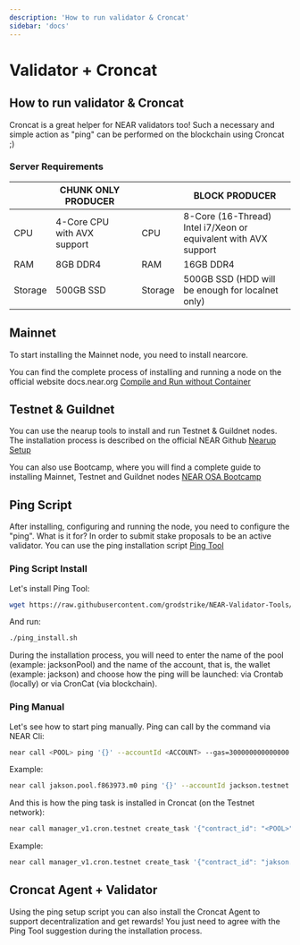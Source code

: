 ```yaml
---
description: 'How to run validator & Croncat'
sidebar: 'docs'
---
```


# Validator + Croncat

## How to run validator & Croncat

Croncat is a great helper for NEAR validators too! Such a necessary and simple action as "ping" can be performed on the blockchain using Croncat ;)

### Server Requirements

|          | CHUNK ONLY PRODUCER |  |  | BLOCK PRODUCER |
| -------- | ------------------- | -- | --- | -------------- |
| CPU | 4-Core CPU with AVX support |  | CPU | 8-Core (16-Thread) Intel i7/Xeon or equivalent with AVX support |
| RAM | 8GB DDR4 | | RAM | 16GB DDR4 |
| Storage | 500GB SSD | | Storage | 500GB SSD (HDD will be enough for localnet only) |

## Mainnet

To start installing the Mainnet node, you need to install nearcore.

You can find the complete process of installing and running a node on the official website docs.near.org [Compile and Run without Container](https://docs.near.org/docs/develop/node/validator/compile-and-run-a-node)

## Testnet & Guildnet

You can use the nearup tools to install and run Testnet & Guildnet nodes. The installation process is described on the official NEAR Github [Nearup Setup](https://github.com/near/nearup)

You can also use Bootcamp, where you will find a complete guide to installing Mainnet, Testnet and Guildnet nodes [NEAR OSA Bootcamp](https://bootcamp.openshards.io/)

## Ping Script

After installing, configuring and running the node, you need to configure the "ping". What is it for? In order to submit stake proposals to be an active validator. You can use the ping installation script [Ping Tool](https://github.com/grodstrike/NEAR-Validator-Tools/blob/main/ping_install.sh)

### Ping Script Install

Let's install Ping Tool:

```bash
wget https://raw.githubusercontent.com/grodstrike/NEAR-Validator-Tools/main/ping_install.sh && chmod +x ping_install.sh 
```
And run: 
```bash
./ping_install.sh 
```

During the installation process, you will need to enter the name of the pool (example: jacksonPool) and the name of the account, that is, the wallet (example: jackson) and choose how the ping will be launched: via Crontab (locally) or via CronCat (via blockchain).

### Ping Manual

Let's see how to start ping manually. Ping can call by the command via NEAR Cli:

```bash
near call <POOL> ping '{}' --accountId <ACCOUNT> --gas=300000000000000
```

Example: 

```bash
near call jakson.pool.f863973.m0 ping '{}' --accountId jackson.testnet --gas=300000000000000
```

And this is how the ping task is installed in Croncat (on the Testnet network):

```bash
near call manager_v1.cron.testnet create_task '{"contract_id": "<POOL>","function_id": "ping","cadence": "0 0 * * * *","recurring": true,"deposit": "0","gas": 9000000000000}' --accountId "<ACCOUNT>" --amount 10
```
Example:

```bash
near call manager_v1.cron.testnet create_task '{"contract_id": "jakson.pool.f863973.m0","function_id": "ping","cadence": "0 0 * * * *","recurring": true,"deposit": "0","gas": 9000000000000}' --accountId "jakson.testnet" --amount 10
```

## Croncat Agent + Validator

Using the ping setup script you can also install the Croncat Agent to support decentralization and get rewards! You just need to agree with the Ping Tool suggestion during the installation process.
